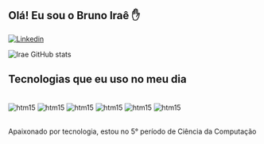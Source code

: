 ## Olá! Eu sou o Bruno Iraê ✋

[![Linkedin](https://img.shields.io/badge/LinkedIn-0077B5?style=for-the-badge&logo=linkedin&logoColor=white)](https://www.linkedin.com/in/bruno-ira%C3%AA-3112a820a/)

![Irae GitHub stats](https://github-readme-stats.vercel.app/api?username=brunoirae&show_icons=true&theme=dracula)

## Tecnologias que eu uso no meu dia

<div style ="display: inline_block"><br/>
<img align="center" alt="htm15" src="https://img.shields.io/badge/Java-ED8B00?style=for-the-badge&logo=openjdk&logoColor=white">
<img align="center" alt="htm15" src="https://img.shields.io/badge/HTML-239120?style=for-the-badge&logo=html5&logoColor=white">
<img align="center" alt="htm15" src="https://img.shields.io/badge/CSS-239120?&style=for-the-badge&logo=css3&logoColor=white">
<img align="center" alt="htm15" src="https://img.shields.io/badge/JavaScript-F7DF1E?style=for-the-badge&logo=javascript&logoColor=black">
<img align="center" alt="htm15" src="https://img.shields.io/badge/Bootstrap-563D7C?style=for-the-badge&logo=bootstrap&logoColor=white">
<img align="center" alt="htm15" src="https://img.shields.io/badge/Node.js-43853D?style=for-the-badge&logo=node.js&logoColor=white">
</div><br/>

Apaixonado por tecnologia, estou no 5° período de Ciência da Computação

